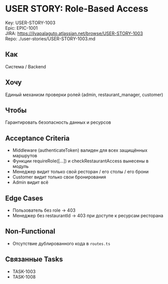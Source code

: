 # USER STORY: Role-Based Access
Key: USER-STORY-1003  
Epic: EPIC-1001  
JIRA: https://ilyapalaguto.atlassian.net/browse/USER-STORY-1003  
Repo: ./user-stories/USER-STORY-1003.md

## Как
Система / Backend

## Хочу
Единый механизм проверки ролей (admin, restaurant_manager, customer)

## Чтобы
Гарантировать безопасность данных и ресурсов

## Acceptance Criteria
- Middleware (authenticateToken) валиден для всех защищённых маршрутов
- Функции requireRole([...]) и checkRestaurantAccess вынесены в модуль
- Менеджер видит только свой ресторан / его столы / его брони
- Customer видит только свои бронирования
- Admin видит всё

## Edge Cases
- Пользователь без role → 403
- Менеджер без restaurantId → 403 при доступе к ресурсам ресторана

## Non-Functional
- Отсутствие дублированного кода в `routes.ts`

## Связанные Tasks
- TASK-1003
- TASK-1008
